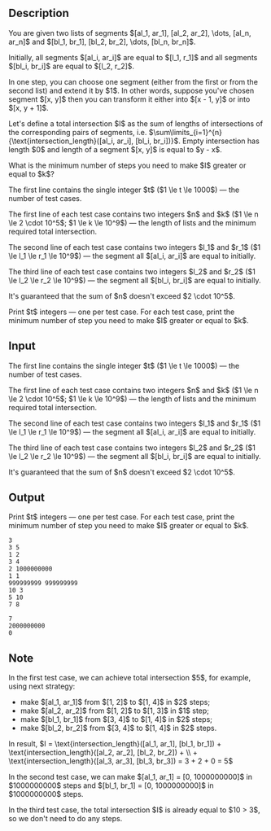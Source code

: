 ## Description

<div><p>You are given two lists of segments $[al_1, ar_1], [al_2, ar_2], \dots, [al_n, ar_n]$ and $[bl_1, br_1], [bl_2, br_2], \dots, [bl_n, br_n]$.</p><p>Initially, all segments $[al_i, ar_i]$ are equal to $[l_1, r_1]$ and all segments $[bl_i, br_i]$ are equal to $[l_2, r_2]$.</p><p>In one step, you can choose one segment (either from the first or from the second list) and extend it by $1$. In other words, suppose you've chosen segment $[x, y]$ then you can transform it either into $[x - 1, y]$ or into $[x, y + 1]$.</p><p>Let's define a total intersection $I$ as the sum of lengths of intersections of the corresponding pairs of segments, i.e. $\sum\limits_{i=1}^{n}{\text{intersection_length}([al_i, ar_i], [bl_i, br_i])}$. Empty intersection has length $0$ and length of a segment $[x, y]$ is equal to $y - x$.</p><p>What is the minimum number of steps you need to make $I$ greater or equal to $k$?</p></div><div class="input-specification"><p>The first line contains the single integer $t$ ($1 \le t \le 1000$)&nbsp;— the number of test cases.</p><p>The first line of each test case contains two integers $n$ and $k$ ($1 \le n \le 2 \cdot 10^5$; $1 \le k \le 10^9$)&nbsp;— the length of lists and the minimum required total intersection.</p><p>The second line of each test case contains two integers $l_1$ and $r_1$ ($1 \le l_1 \le r_1 \le 10^9$)&nbsp;— the segment all $[al_i, ar_i]$ are equal to initially.</p><p>The third line of each test case contains two integers $l_2$ and $r_2$ ($1 \le l_2 \le r_2 \le 10^9$)&nbsp;— the segment all $[bl_i, br_i]$ are equal to initially.</p><p>It's guaranteed that the sum of $n$ doesn't exceed $2 \cdot 10^5$.</p></div><div class="output-specification"><p>Print $t$ integers&nbsp;— one per test case. For each test case, print the minimum number of step you need to make $I$ greater or equal to $k$.</p></div>

## Input

<p>The first line contains the single integer $t$ ($1 \le t \le 1000$)&nbsp;— the number of test cases.</p><p>The first line of each test case contains two integers $n$ and $k$ ($1 \le n \le 2 \cdot 10^5$; $1 \le k \le 10^9$)&nbsp;— the length of lists and the minimum required total intersection.</p><p>The second line of each test case contains two integers $l_1$ and $r_1$ ($1 \le l_1 \le r_1 \le 10^9$)&nbsp;— the segment all $[al_i, ar_i]$ are equal to initially.</p><p>The third line of each test case contains two integers $l_2$ and $r_2$ ($1 \le l_2 \le r_2 \le 10^9$)&nbsp;— the segment all $[bl_i, br_i]$ are equal to initially.</p><p>It's guaranteed that the sum of $n$ doesn't exceed $2 \cdot 10^5$.</p>

## Output

<p>Print $t$ integers&nbsp;— one per test case. For each test case, print the minimum number of step you need to make $I$ greater or equal to $k$.</p>





```input1
3
3 5
1 2
3 4
2 1000000000
1 1
999999999 999999999
10 3
5 10
7 8
```




```output1
7
2000000000
0
```



## Note

<p>In the first test case, we can achieve total intersection $5$, for example, using next strategy: </p><ul> <li> make $[al_1, ar_1]$ from $[1, 2]$ to $[1, 4]$ in $2$ steps; </li><li> make $[al_2, ar_2]$ from $[1, 2]$ to $[1, 3]$ in $1$ step; </li><li> make $[bl_1, br_1]$ from $[3, 4]$ to $[1, 4]$ in $2$ steps; </li><li> make $[bl_2, br_2]$ from $[3, 4]$ to $[1, 4]$ in $2$ steps. </li></ul> In result, $I = \text{intersection_length}([al_1, ar_1], [bl_1, br_1]) + \text{intersection_length}([al_2, ar_2], [bl_2, br_2]) + \\ + \text{intersection_length}([al_3, ar_3], [bl_3, br_3]) = 3 + 2 + 0 = 5$<p>In the second test case, we can make $[al_1, ar_1] = [0, 1000000000]$ in $1000000000$ steps and $[bl_1, br_1] = [0, 1000000000]$ in $1000000000$ steps.</p><p>In the third test case, the total intersection $I$ is already equal to $10 &gt; 3$, so we don't need to do any steps.</p>
